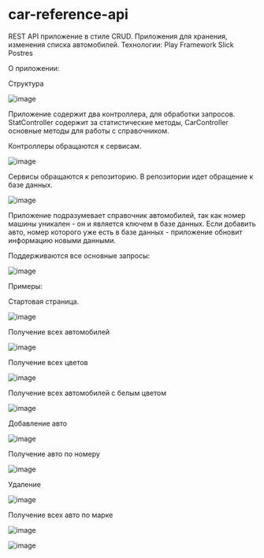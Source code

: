 # car-reference-api

REST API приложение в стиле CRUD. Приложения для хранения, изменения списка автомобилей. 
Технологии: Play Framework Slick Postres

О приложении:

Структура 

![image](https://github.com/Glaymor/car-reference-api/assets/91942559/0d54be08-dd99-4ec5-8d35-d2901478beb6)

Приложение содержит два контроллера, для обработки запросов. StatController содержит за статистические методы, CarController основные методы для работы с справочником.

Контроллеры обращаются к сервисам.

![image](https://github.com/Glaymor/car-reference-api/assets/91942559/61892453-b5fb-40a3-8080-128f5a8b2d40)

Сервисы обращаются к репозиторию.
В репозитории идет обращение к базе данных.

![image](https://github.com/Glaymor/car-reference-api/assets/91942559/6c563851-c31a-4a8e-b8d5-b361cf821bf7)


Приложение подразумевает справочник автомобилей, так как номер машины уникален - он и является ключем в базе данных. Если добавить авто, номер которого уже есть в базе данных - приложение обновит информацию новыми данными. 

Поддерживаются все основные запросы: 

![image](https://github.com/Glaymor/car-reference-api/assets/91942559/112c549f-1e01-4e5c-a99a-90425e84232c)


Примеры:

Стартовая страница.

![image](https://github.com/Glaymor/car-reference-api/assets/91942559/6c4bfa24-6041-447b-9c87-55c62ca8d84a)


Получение всех автомобилей

![image](https://github.com/Glaymor/car-reference-api/assets/91942559/c73a9d71-e50e-4681-8f99-888cb8518bbf)


Получение всех цветов

![image](https://github.com/Glaymor/car-reference-api/assets/91942559/e9978d43-6feb-48c0-b1b1-e253c543070d)


Получение всех автомобилей с белым цветом 

![image](https://github.com/Glaymor/car-reference-api/assets/91942559/19887b29-4dd8-4eda-80e0-d03adc72548e)


Добавление авто

![image](https://github.com/Glaymor/car-reference-api/assets/91942559/8f385480-2b42-4d07-a822-5d0542f8a0d1)


Получение авто по номеру

![image](https://github.com/Glaymor/car-reference-api/assets/91942559/f510061e-d121-472d-bf1b-09b6492737dc)


Удаление

![image](https://github.com/Glaymor/car-reference-api/assets/91942559/c21f2fd4-ba82-4bdc-bccf-8eb175505f1f)

Получение всех авто по марке

![image](https://github.com/Glaymor/car-reference-api/assets/91942559/4c469a06-ac0c-4c47-b281-81a1484f8464)

![image](https://github.com/Glaymor/car-reference-api/assets/91942559/7cfcb9c9-7cd9-4744-b1bf-b9371eb26e57)


















